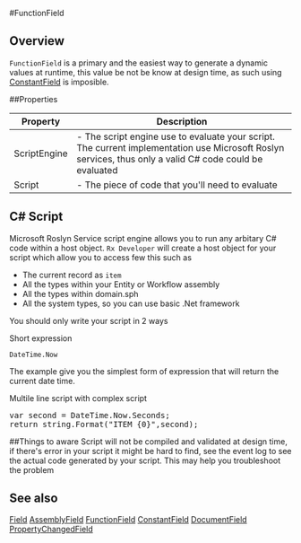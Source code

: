 #FunctionField
## Overview
`FunctionField` is a primary and the easiest way to generate a dynamic values at runtime, this value be not be know at design time, as such using [ConstantField](ConstantField.htm) is imposible.


##Properties
<table class="table table-condensed table-bordered">
    <thead>
<tr>
<th>Property</th>
<th>Description</th>
</tr>
</thead>
<tbody>
<tr><td>ScriptEngine</td><td> - The script engine use to evaluate your script. The current implementation use Microsoft Roslyn services, thus only a valid C# code could be evaluated</td></tr>
<tr><td>Script</td><td> - The piece of code that you'll need to evaluate</td></tr>
</tbody></table>


## C# Script
Microsoft Roslyn Service script engine allows you to run any arbitary C# code within a host object. `Rx Developer` will create a host object for your script which allow you to access few this such as 

* The current record as `item`
* All the types within your Entity or Workflow assembly
* All the types within domain.sph
* All the system types, so you can use basic .Net framework

You should only write your script in 2 ways

Short expression
```
DateTime.Now
```
The example give you the simplest form of expression that will return the current date time.

Multile line script with complex script 
<pre>
var second = DateTime.Now.Seconds;
return string.Format("ITEM_{0}",second);
</pre>


##Things to aware
Script will not be compiled and validated at design time, if there's error in your script it might be hard to find, see the event log to see the actual code generated by your script. This may help you troubleshoot the problem



## See also

[Field](Field.html)
[AssemblyField](AssemblyField.html)
[FunctionField](FunctionField.html)
[ConstantField](ConstantField.html)
[DocumentField](DocumentField.html)
[PropertyChangedField](PropertyChangedField.html)